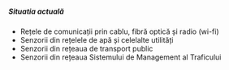 ##### Situatia actuală

* Rețele de comunicații prin cablu, fibră optică și radio (wi-fi)
* Senzorii din rețelele de apă și celelalte utilități
* Senzorii din rețeaua de transport public
* Senzorii din rețeaua Sistemului de Management al Traficului